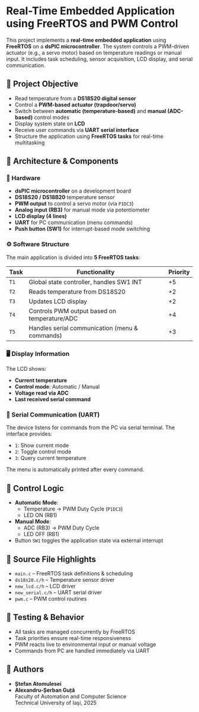 # Real-Time Embedded Application using FreeRTOS and PWM Control

This project implements a **real-time embedded application** using **FreeRTOS** on a **dsPIC microcontroller**. The system controls a PWM-driven actuator (e.g., a servo motor) based on temperature readings or manual input. It includes task scheduling, sensor acquisition, LCD display, and serial communication.

## 🎯 Project Objective

- Read temperature from a **DS18S20 digital sensor**
- Control a **PWM-based actuator (trapdoor/servo)**
- Switch between **automatic (temperature-based)** and **manual (ADC-based)** control modes
- Display system state on **LCD**
- Receive user commands via **UART serial interface**
- Structure the application using **FreeRTOS tasks** for real-time multitasking

## 🧱 Architecture & Components

### 🔧 Hardware

- **dsPIC microcontroller** on a development board
- **DS18S20 / DS18B20** temperature sensor
- **PWM output** to control a servo motor (via `P1DC3`)
- **Analog input (RB3)** for manual mode via potentiometer
- **LCD display (4 lines)**
- **UART** for PC communication (menu commands)
- **Push button (SW1)** for interrupt-based mode switching

### ⚙️ Software Structure

The main application is divided into **5 FreeRTOS tasks**:

| Task       | Functionality                                | Priority |
|------------|-----------------------------------------------|----------|
| `T1`       | Global state controller, handles SW1 INT      | +5       |
| `T2`       | Reads temperature from DS18S20                | +2       |
| `T3`       | Updates LCD display                           | +2       |
| `T4`       | Controls PWM output based on temperature/ADC  | +4       |
| `T5`       | Handles serial communication (menu & commands)| +3       |

### 🖥️ Display Information

The LCD shows:
- **Current temperature**
- **Control mode**: Automatic / Manual
- **Voltage read via ADC**
- **Last received serial command**

### 🔌 Serial Communication (UART)

The device listens for commands from the PC via serial terminal. The interface provides:
- `1`: Show current mode
- `2`: Toggle control mode
- `3`: Query current temperature

The menu is automatically printed after every command.

## 📐 Control Logic

- **Automatic Mode**:  
  - Temperature → PWM Duty Cycle (`P1DC3`)
  - LED ON (RB1)
- **Manual Mode**:  
  - ADC (RB3) → PWM Duty Cycle
  - LED OFF (RB1)
- Button `SW1` toggles the application state via external interrupt

## 📁 Source File Highlights

- `main.c` – FreeRTOS task definitions & scheduling
- `ds18s20.c/h` – Temperature sensor driver
- `new_lcd.c/h` – LCD driver
- `new_serial.c/h` – UART serial driver
- `pwm.c` – PWM control routines

## 🧪 Testing & Behavior

- All tasks are managed concurrently by FreeRTOS
- Task priorities ensure real-time responsiveness
- PWM reacts live to environmental input or manual voltage
- Commands from PC are handled immediately via UART

## 👤 Authors

- **Ștefan Atomulesei**  
- **Alexandru-Șerban Guță**  
Faculty of Automation and Computer Science  
Technical University of Iași, 2025
